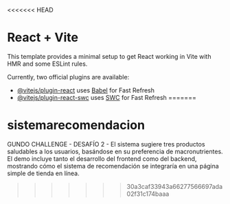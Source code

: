 <<<<<<< HEAD
# React + Vite

This template provides a minimal setup to get React working in Vite with HMR and some ESLint rules.

Currently, two official plugins are available:

- [@vitejs/plugin-react](https://github.com/vitejs/vite-plugin-react/blob/main/packages/plugin-react/README.md) uses [Babel](https://babeljs.io/) for Fast Refresh
- [@vitejs/plugin-react-swc](https://github.com/vitejs/vite-plugin-react-swc) uses [SWC](https://swc.rs/) for Fast Refresh
=======
# sistemarecomendacion
GUNDO CHALLENGE - DESAFÍO 2 - El sistema sugiere tres productos saludables a los usuarios, basándose en su preferencia de macronutrientes. El demo incluye tanto el desarrollo del frontend como del backend, mostrando cómo el sistema de recomendación se integraría en una página simple de tienda en línea.
>>>>>>> 30a3caf33943a66277566697ada02f31c174baaa
